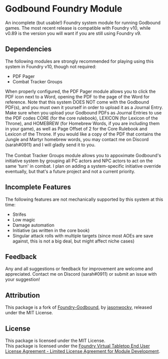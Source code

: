 # Godbound Foundry Module

An incomplete (but usable!) Foundry system module for running Godbound games. The most recent release is compatible with Foundry v10, while v0.89 is the version you will want if you are still using Foundry v9.

## Dependencies

The following modules are strongly recommended for playing using this system in Foundry v10, though not required:
* PDF Pager
* Combat Tracker Groups

When properly configured, the PDF Pager module allows you to click the PDF icon next to a Word, opening the PDF to the page of the Word for reference. Note that this system DOES NOT come with the Godbound PDF(s), and you must own it yourself in order to upload it as a Journal Entry. Make sure when you upload your Godbound PDFs as Journal Entries to use the PDF codes CORE (for the core rulebook), LEXICON (for Lexicon of the Throne), and HOMEBREW (for Homebrew Words, if you are including them in your game), as well as Page Offset of 2 for the Core Rulebook and Lexicon of the Throne. If you would like a copy of the PDF that contains the Jungle and Martyr homebrew words, you may contact me on Discord (sarah#0911) and I will gladly send it to you.
\
\
The Combat Tracker Groups module allows you to appoximate Godbound's initiative system by grouping all PC actors and NPC actors to act on the same 'turn' in combat. I plan on adding a system-specific initiative override eventually, but that's a future project and not a current priority.

## Incomplete Features

The following features are not mechanically supported by this system at this time:
* Strifes
* Low magic
* Damage automation
* Initiative (as written in the core book)
* Singular attack rolls with multiple targets (since most AOEs are save against, this is not a big deal, but might affect niche cases)

## Feedback

Any and all suggestions or feedback for improvement are welcome and appreciated. Contact me on Discord (sarah#0911) or submit an issue with your suggestion!

## Attribution

This package is a fork of [Foundry-Godbound](https://github.com/jasonareid/foundry-godbound), by [jasonwocky](https://github.com/jasonareid), released under the MIT License.

## License

This package is licensed under the MIT License.
\
This package is licensed under the [Foundry Virtual Tabletop End User License Agreement - Limited License Agreement for Module Development](https://foundryvtt.com/article/license/).